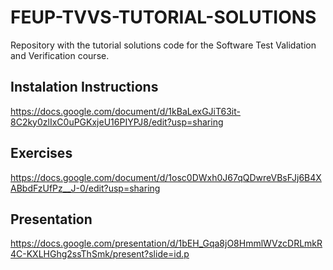 # FEUP-TVVS-TUTORIAL-SOLUTIONS

Repository with the tutorial solutions code for the Software Test Validation and Verification course.

## Instalation Instructions

https://docs.google.com/document/d/1kBaLexGJiT63it-8C2ky0zlIxC0uPGKxjeU16PIYPJ8/edit?usp=sharing

## Exercises

https://docs.google.com/document/d/1osc0DWxh0J67qQDwreVBsFJj6B4XABbdFzUfPz__J-0/edit?usp=sharing

## Presentation

https://docs.google.com/presentation/d/1bEH_Gqa8jO8HmmlWVzcDRLmkR4C-KXLHGhg2ssThSmk/present?slide=id.p
